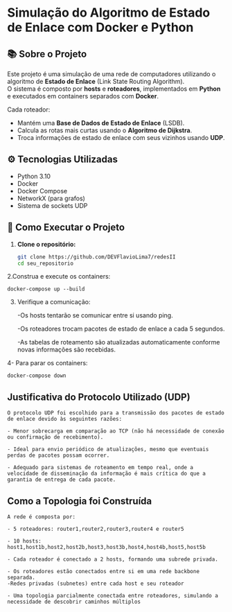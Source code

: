 # Simulação do Algoritmo de Estado de Enlace com Docker e Python

## 📚 Sobre o Projeto

Este projeto é uma simulação de uma rede de computadores utilizando o algoritmo de **Estado de Enlace** (Link State Routing Algorithm).  
O sistema é composto por **hosts** e **roteadores**, implementados em **Python** e executados em containers separados com **Docker**.

Cada roteador:
- Mantém uma **Base de Dados de Estado de Enlace** (LSDB).
- Calcula as rotas mais curtas usando o **Algoritmo de Dijkstra**.
- Troca informações de estado de enlace com seus vizinhos usando **UDP**.

## ⚙️ Tecnologias Utilizadas

- Python 3.10
- Docker
- Docker Compose
- NetworkX (para grafos)
- Sistema de sockets UDP

## 🚀 Como Executar o Projeto

1. **Clone o repositório:**
   ```bash
   git clone https://github.com/DEVFlavioLima7/redesII
   cd seu_repositorio


2.Construa e execute os containers:

    docker-compose up --build


3. Verifique a comunicação:

   -Os hosts tentarão se comunicar entre si usando ping.

   -Os roteadores trocam pacotes de estado de enlace a cada 5 segundos.

    -As tabelas de roteamento são atualizadas automaticamente conforme novas informações são recebidas.


4- Para parar os containers:

    docker-compose down


##  Justificativa do Protocolo Utilizado (UDP)

    O protocolo UDP foi escolhido para a transmissão dos pacotes de estado de enlace devido às seguintes razões:

    - Menor sobrecarga em comparação ao TCP (não há necessidade de conexão ou confirmação de recebimento).

    - Ideal para envio periódico de atualizações, mesmo que eventuais perdas de pacotes possam ocorrer.

    - Adequado para sistemas de roteamento em tempo real, onde a velocidade de disseminação da informação é mais crítica do que a garantia de entrega de cada pacote.


## Como a Topologia foi Construída

    A rede é composta por:

    - 5 roteadores: router1,router2,router3,router4 e router5

    - 10 hosts: host1,host1b,host2,host2b,host3,host3b,host4,host4b,host5,host5b

    - Cada roteador é conectado a 2 hosts, formando uma subrede privada.

    - Os roteadores estão conectados entre si em uma rede backbone separada.
    -Redes privadas (subnetes) entre cada host e seu roteador

    - Uma topologia parcialmente conectada entre roteadores, simulando a necessidade de descobrir caminhos múltiplos



